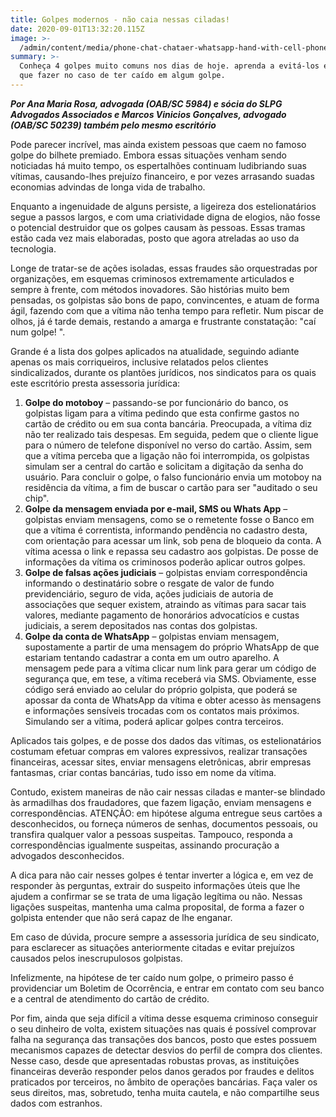 ```yaml
---
title: Golpes modernos - não caia nessas ciladas!
date: 2020-09-01T13:32:20.115Z
image: >-
  /admin/content/media/phone-chat-chataer-whatsapp-hand-with-cell-phone-5038760.jpg
summary: >-
  Conheça 4 golpes muito comuns nos dias de hoje. aprenda a evitá-los e saiba o
  que fazer no caso de ter caído em algum golpe.
---
```

_**Por Ana Maria Rosa, advogada (OAB/SC 5984) e sócia do SLPG Advogados Associados e Marcos Vinicios Gonçalves, advogado (OAB/SC 50239) também pelo mesmo escritório**_   

Pode parecer incrível, mas ainda existem pessoas que caem no famoso golpe do bilhete premiado. Embora essas situações venham sendo noticiadas há muito tempo, os espertalhões continuam ludibriando suas vítimas, causando-lhes prejuízo financeiro, e por vezes arrasando suadas economias advindas de longa vida de trabalho.

Enquanto a ingenuidade de alguns persiste, a ligeireza dos estelionatários segue a passos largos, e com uma criatividade digna de elogios, não fosse o potencial destruidor que os golpes causam às pessoas.  Essas tramas estão cada vez mais elaboradas, posto que agora atreladas ao uso da tecnologia.

Longe de tratar-se de ações isoladas, essas fraudes são orquestradas por organizações, em esquemas criminosos extremamente articulados e sempre à frente, com métodos inovadores. São histórias muito bem pensadas, os golpistas são bons de papo, convincentes, e atuam de forma ágil, fazendo com que a vítima não tenha tempo para refletir. Num piscar de olhos, já é tarde demais, restando a amarga e frustrante constatação: "caí num golpe! ".

Grande é a lista dos golpes aplicados na atualidade, seguindo adiante apenas os mais corriqueiros, inclusive relatados pelos clientes sindicalizados, durante os plantões jurídicos, nos sindicatos para os quais este escritório presta assessoria jurídica:

1. **Golpe do motoboy** – passando-se por funcionário do banco, os golpistas ligam para a vítima pedindo que esta confirme gastos no cartão de crédito ou em sua conta bancária. Preocupada, a vítima diz não ter realizado tais despesas. Em seguida, pedem que o cliente ligue para o número de telefone disponível no verso do cartão. Assim, sem que a vítima perceba que a ligação não foi interrompida, os golpistas simulam ser a central do cartão e solicitam a digitação da senha do usuário. Para concluir o golpe, o falso funcionário envia um motoboy na residência da vítima, a fim de buscar o cartão para ser "auditado o seu chip".
2. **Golpe da mensagem enviada por e-mail, SMS ou Whats App** – golpistas enviam mensagens, como se o remetente fosse o Banco em que a vítima é correntista, informando pendência no cadastro desta, com orientação para acessar um link, sob pena de bloqueio da conta. A vítima acessa o link e repassa seu cadastro aos golpistas. De posse de informações da vítima os criminosos poderão aplicar outros golpes.
3. **Golpe de falsas ações judiciais** – golpistas enviam correspondência informando o destinatário sobre o resgate de valor de fundo previdenciário, seguro de vida, ações judiciais de autoria de associações que sequer existem, atraindo as vítimas para sacar tais valores, mediante pagamento de honorários advocatícios e custas judiciais, a serem depositados nas contas dos golpistas. 
4. **Golpe da  conta de WhatsApp** – golpistas enviam mensagem, supostamente a partir de uma mensagem do próprio WhatsApp de que estariam tentando cadastrar a conta em um outro aparelho. A mensagem pede para a vítima clicar num link para gerar um código de segurança que, em tese, a vítima receberá via SMS. Obviamente, esse código será enviado ao celular do próprio golpista, que poderá se apossar da conta de WhatsApp da vítima e obter acesso às mensagens e informações sensíveis trocadas com os contatos mais próximos. Simulando ser a vítima, poderá aplicar golpes contra terceiros. 

Aplicados tais golpes, e de posse dos dados das vítimas, os estelionatários costumam efetuar compras em valores expressivos, realizar transações financeiras, acessar sites, enviar mensagens eletrônicas, abrir empresas fantasmas, criar contas bancárias, tudo isso em nome da vítima.   

Contudo, existem maneiras de não cair nessas ciladas e manter-se blindado às armadilhas dos fraudadores, que fazem ligação, enviam mensagens e correspondências. ATENÇÃO: em hipótese alguma entregue seus cartões a desconhecidos, ou forneça números de senhas, documentos pessoais, ou transfira qualquer valor a pessoas suspeitas. Tampouco, responda a correspondências igualmente suspeitas, assinando procuração a advogados desconhecidos.

A dica para não cair nesses golpes é tentar inverter a lógica e, em vez de responder às perguntas, extrair do suspeito informações úteis que lhe ajudem a confirmar se se trata de uma ligação legítima ou não. Nessas ligações suspeitas, mantenha uma calma proposital, de forma a fazer o golpista entender que não será capaz de lhe enganar.

Em caso de dúvida, procure sempre a assessoria jurídica de seu sindicato, para esclarecer as situações anteriormente citadas e evitar prejuízos causados pelos inescrupulosos golpistas.

Infelizmente, na hipótese de ter caído num golpe, o primeiro passo é providenciar  um Boletim de Ocorrência, e entrar em contato com seu banco e a central de atendimento do cartão de crédito.

Por fim, ainda que seja difícil a vítima desse esquema criminoso conseguir o seu dinheiro de volta, existem situações nas quais é possível comprovar falha na segurança das transações dos bancos, posto que estes possuem mecanismos capazes de detectar desvios do perfil de compra dos clientes. Nesse caso, desde que apresentadas robustas provas, as instituições financeiras deverão responder pelos danos gerados por fraudes e delitos praticados por terceiros, no âmbito de operações bancárias. Faça valer os seus direitos, mas, sobretudo, tenha muita cautela, e não compartilhe seus dados com estranhos.
